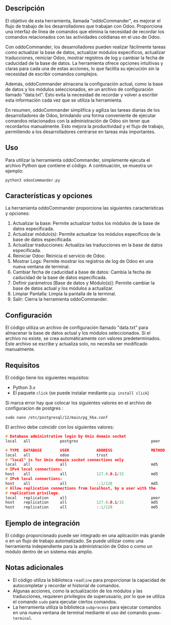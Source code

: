 ## Descripción

El objetivo de esta herramienta, llamada "oddoCommander", es mejorar el flujo de trabajo de los desarrolladores que trabajan con Odoo. Proporciona una interfaz de línea de comandos que elimina la necesidad de recordar los comandos relacionados con las actividades cotidianas en el uso de Odoo.

Con oddoCommander, los desarrolladores pueden realizar fácilmente tareas como actualizar la base de datos, actualizar módulos específicos, actualizar traducciones, reiniciar Odoo, mostrar registros de log y cambiar la fecha de caducidad de la base de datos. La herramienta ofrece opciones intuitivas y claras para cada una de estas acciones, lo que facilita su ejecución sin la necesidad de escribir comandos complejos.

Además, oddoCommander almacena la configuración actual, como la base de datos y los módulos seleccionados, en un archivo de configuración llamado "data.txt". Esto evita la necesidad de recordar y volver a escribir esta información cada vez que se utiliza la herramienta.

En resumen, oddoCommander simplifica y agiliza las tareas diarias de los desarrolladores de Odoo, brindando una forma conveniente de ejecutar comandos relacionados con la administración de Odoo sin tener que recordarlos manualmente. Esto mejora la productividad y el flujo de trabajo, permitiendo a los desarrolladores centrarse en tareas más importantes.

## Uso

Para utilizar la herramienta oddoCommander, simplemente ejecuta el archivo Python que contiene el código. A continuación, se muestra un ejemplo:

```shell
python3 odooCommander.py 
```

## Características y opciones

La herramienta oddoCommander proporciona las siguientes características y opciones:

1. Actualizar la base: Permite actualizar todos los módulos de la base de datos especificada. 
2.  Actualizar módulo(s): Permite actualizar los módulos específicos de la base de datos especificada.
3.  Actualizar traducciones: Actualiza las traducciones en la base de datos especificada.
4.  Reiniciar Odoo: Reinicia el servicio de Odoo.
5.  Mostrar Logs: Permite mostrar los registros de log de Odoo en una nueva ventana de terminal.
6.  Cambiar fecha de caducidad a base de datos: Cambia la fecha de caducidad de la base de datos especificada.
7.  Definir parámetros [Base de datos y Módulo(s)]: Permite cambiar la base de datos actual y los módulos a actualizar.
8.  Limpiar Pantalla: Limpia la pantalla de la terminal.
9.  Salir: Cierra la herramienta oddoCommander.

## Configuración

El código utiliza un archivo de configuración llamado "data.txt" para almacenar la base de datos actual y los módulos seleccionados. Si el archivo no existe, se crea automáticamente con valores predeterminados. Este archivo se escribe y actualiza solo, no necesita ser modificado manualmente. 


## Requisitos

El código tiene los siguientes requisitos:

-   Python 3.x
-   El paquete `click` (se puede instalar mediante `pip install click`)

Si marca error hay que colocar los siguientes valores en el archivo de configuracion de postgres :

```shell
sudo nano /etc/postgresql/12/main/pg_hba.conf
```

El archivo debe coincidir con los siguientes valores: 

``` c
# Database administrative login by Unix domain socket
local   all             postgres                                peer

# TYPE  DATABASE        USER            ADDRESS                 METHOD
local   all             odoo            trust
# "local" is for Unix domain socket connections only
local   all             all                                     md5
# IPv4 local connections:
host    all             all             127.0.0.1/32            md5
# IPv6 local connections:
host    all             all             ::1/128                 md5
# Allow replication connections from localhost, by a user with the
# replication privilege.
local   replication     all                                     peer
host    replication     all             127.0.0.1/32            md5
host    replication     all             ::1/128                 md5
```


## Ejemplo de integración

El código proporcionado puede ser integrado en una aplicación más grande o en un flujo de trabajo automatizado. Se puede utilizar como una herramienta independiente para la administración de Odoo o como un módulo dentro de un sistema más amplio.

## Notas adicionales

-   El código utiliza la biblioteca `readline` para proporcionar la capacidad de autocompletar y recordar el historial de comandos.
-   Algunas acciones, como la actualización de los módulos y las traducciones, requieren privilegios de superusuario, por lo que se utiliza el comando `sudo` para ejecutar ciertos comandos.
-   La herramienta utiliza la biblioteca `subprocess` para ejecutar comandos en una nueva ventana de terminal mediante el uso del comando `gnome-terminal`.
